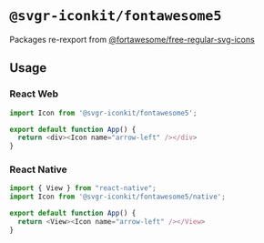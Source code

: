 # `@svgr-iconkit/fontawesome5`

Packages re-rexport from [@fortawesome/free-regular-svg-icons](https://www.npmjs.com/package/@fortawesome/free-regular-svg-icons)

## Usage

### React Web

```javascript
import Icon from '@svgr-iconkit/fontawesome5';

export default function App() {
  return <div><Icon name="arrow-left" /></div>
}

```

### React Native

```javascript
import { View } from "react-native";
import Icon from '@svgr-iconkit/fontawesome5/native';

export default function App() {
  return <View><Icon name="arrow-left" /></View>
}

```
